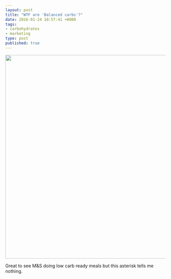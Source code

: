 ```yaml
---
layout: post
title: "WTF are 'Balanced carbs'?"
date: 2016-01-24 10:57:41 +0000
tags:
- carbohydrates
- marketing
type: post
published: true
---
```


<img src="https://scontent-lhr3-1.cdninstagram.com/hphotos-xfp1/t51.2885-15/e35/12534263_432924893570416_1210386116_n.jpg" width="640" height="640" class=center />

Great to see M&S doing low carb ready meals but this asterisk tells me nothing.
